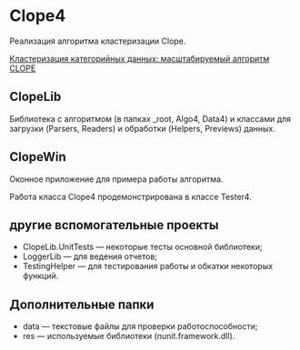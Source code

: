 ﻿# Clope4

Реализация алгоритма кластеризации Clope.

[Кластеризация категорийных данных: масштабируемый алгоритм CLOPE](https://basegroup.ru/community/articles/clope)

## ClopeLib

Библиотека с алгоритмом (в папках _root, Algo4, Data4) и классами для загрузки (Parsers, Readers) и обработки (Helpers, Previews) данных.

## ClopeWin

Оконное приложение для примера работы алгоритма.

Работа класса Clope4 продемонстрирована в классе Tester4.

## другие вспомогательные проекты

* ClopeLib.UnitTests — некоторые тесты основной библиотеки;
* LoggerLib — для ведения отчетов;
* TestingHelper — для тестирования работы и обкатки некоторых функций.

## Дополнительные папки

* data — текстовые файлы для проверки работоспособности;
* res — используемые библиотеки (nunit.framework.dll).

